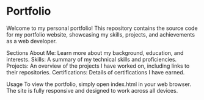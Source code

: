 # Portfolio
Welcome to my personal portfolio! This repository contains the source code for my portfolio website, showcasing my skills, projects, and achievements as a web developer.

Sections
About Me: Learn more about my background, education, and interests.
Skills: A summary of my technical skills and proficiencies.
Projects: An overview of the projects I have worked on, including links to their repositories.
Certifications: Details of certifications I have earned.

Usage
To view the portfolio, simply open index.html in your web browser. The site is fully responsive and designed to work across all devices.

